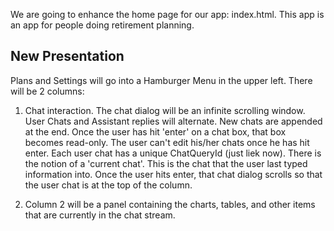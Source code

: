 We are going to enhance the home page for our app: index.html.
This app is an app for people doing retirement planning.




## New Presentation
Plans and Settings will go into a Hamburger Menu in the upper left.
There will be 2 columns:
1. Chat interaction. 
    The chat dialog will be an infinite scrolling window.
    User Chats and Assistant replies will alternate.
    New chats are appended at the end. Once the user has hit 'enter' on a chat box, that box becomes read-only. The user can't edit his/her chats once he has hit enter.
    Each user chat has a unique ChatQueryId (just liek now).
    There is the notion of a 'current chat'. This is the chat that the user last typed information into. Once the user hits enter, that chat dialog scrolls so that the user chat is at the top of the column.

2. Column 2 will be a panel containing the charts, tables, and other items that are currently in the chat stream.

